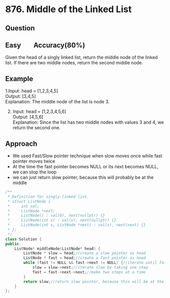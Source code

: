 # 876. Middle of the Linked List
## Question
## Easy &nbsp;&nbsp;&nbsp;&nbsp;&nbsp;&nbsp; Accuracy(80%)
Given the head of a singly linked list, return the middle node of the linked list.
If there are two middle nodes, return the second middle node.

## Example
1.Input: head = [1,2,3,4,5]<br>
  Output: [3,4,5]<br>
  Explanation: The middle node of the list is node 3.

2. Input: head = [1,2,3,4,5,6]<br>
  Output: [4,5,6]<br>
  Explanation: Since the list has two middle nodes with values 3 and 4, we return the second one.

## Approach
- We used Fast/Slow pointer technique when slow moves once while fast pointer moves twice
- At the time the fast pointer becomes NULL or its next becomes NULL, we can stop the loop
- we can just return slow pointer, because this will probably be at the middle
  
```cpp
/**
 * Definition for singly-linked list.
 * struct ListNode {
 *     int val;
 *     ListNode *next;
 *     ListNode() : val(0), next(nullptr) {}
 *     ListNode(int x) : val(x), next(nullptr) {}
 *     ListNode(int x, ListNode *next) : val(x), next(next) {}
 * };
 */
class Solution {
public:
    ListNode* middleNode(ListNode* head) {
        ListNode * slow = head;//create a slow pointer as head
        ListNode * fast = head;//create a fast pointer as head
        while (fast != NULL && fast->next != NULL) {//iterate until fast or fast->next become nullptr
            slow = slow->next;//iterate slow by taking one step
            fast = fast->next->next;//make two steps at a time
        }
        return slow;//return slow pointer, because this will be at the middle
    }
};
```
